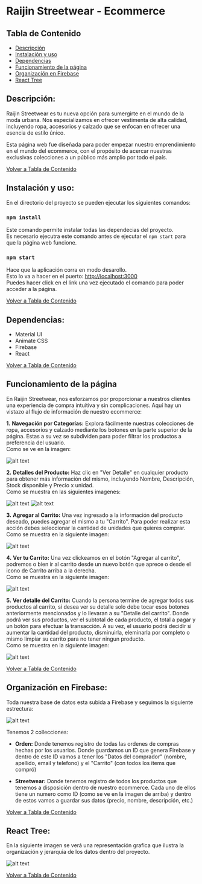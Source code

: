 # Raijin Streetwear - Ecommerce

## Tabla de Contenido

- [Descripción](#descripción)
- [Instalación y uso](#instalación-y-uso)
- [Dependencias](#dependencias)
- [Funcionamiento de la página](#funcionamiento-de-la-página)
- [Organización en Firebase](#organización-en-firebase)
- [React Tree](#react-tree)

## Descripción:
Raijin Streetwear es tu nueva opción para sumergirte en el mundo de la moda urbana. Nos especializamos en ofrecer vestimenta de alta calidad, incluyendo ropa, accesorios y calzado que se enfocan en ofrecer una esencia de estilo único.

Esta página web fue diseñada para poder empezar nuestro emprendimiento en el mundo del ecommerce, con el propósito de acercar nuestras exclusivas colecciones a un público más amplio por todo el país.

[Volver a Tabla de Contenido](#tabla-de-contenido)

## Instalación y uso:
En el directorio del proyecto se pueden ejecutar los siguientes comandos:

### `npm install`

Este comando permite instalar todas las dependecias del proyecto.\
Es necesario ejecutra este comando antes de ejecutar el `npm start` para que la página web funcione.

### `npm start`

Hace que la aplicación corra en modo desarollo.\
Esto lo va a hacer en el puerto: [http://localhost:3000](http://localhost:3000)\
Puedes hacer click en el link una vez ejecutado el comando para poder acceder a la página.

[Volver a Tabla de Contenido](#tabla-de-contenido)

## Dependencias:
- Material UI
- Animate CSS
- Firebase
- React

[Volver a Tabla de Contenido](#tabla-de-contenido)

## Funcionamiento de la página
En Raijin Streetwear, nos esforzamos por proporcionar a nuestros clientes una experiencia de compra intuitiva y sin complicaciones. Aquí hay un vistazo al flujo de información de nuestro ecommerce:

**1.** **Navegación por Categorías:** Explora fácilmente nuestras colecciones de ropa, accesorios y calzado mediante los botones en la parte superior de la página. Estas a su vez se subdividen para poder filtrar los productos a preferencia del usuario.\
Como se ve en la imagen:

![alt text](./assetsReadme/image.png)

**2.** **Detalles del Producto:** Haz clic en "Ver Detalle" en cualquier producto para obtener más información del mismo, incluyendo Nombre, Descripción, Stock disponible y Precio x unidad.\
Como se muestra en las siguientes imagenes:

![alt text](./assetsReadme/image-1.png)
![alt text](./assetsReadme/image-2.png)

**3.** **Agregar al Carrito:** Una vez ingresado a la información del producto deseado, puedes agregar el mismo a tu "Carrito". Para poder realizar esta acción debes seleccionar la cantidad de unidades que quieres comprar.\
Como se muestra en la siguiente imagen:

![alt text](./assetsReadme/image-3.png)

**4.** **Ver tu Carrito:** Una vez clickeamos en el botón "Agregar al carrito", podremos o bien ir al carrito desde un nuevo botón que aprece o desde el icono de Carrito arriba a la derecha.\
Como se muestra en la siguiente imagen:

![alt text](./assetsReadme/image-4.png)

**5.** **Ver detalle del Carrito:** Cuando la persona termine de agregar todos sus productos al carrito, si desea ver su detalle solo debe tocar esos botones anteriormente mencionados y lo llevaran a su "Detalle del carrito". 
Donde podrá ver sus productos, ver el subtotal de cada producto, el total a pagar y un botón para efectuar la transacción.
A su vez, el usuario podrá decidir si aumentar la cantidad del producto, disminuirla, eleminarla por completo o mismo limpiar su carrito para no tener ningun producto.\
Como se muestra en la siguiente imagen:

![alt text](./assetsReadme/image-6.png)

[Volver a Tabla de Contenido](#tabla-de-contenido)

## Organización en Firebase:
Toda nuestra base de datos esta subida a Firebase y seguimos la siguiente estrectura:

![alt text](./assetsReadme/image-8.png)

Tenemos 2 collecciones:
- **Orden:** Donde tenemos registro de todas las ordenes de compras hechas por los usuarios. Donde guardamos un ID que genera Firebase y dentro de este ID vamos a tener los "Datos del comprador" (nombre, apellido, email y telefono) y el "Carrito" (con todos los items que compró)

- **Streetwear:** Donde tenemos registro de todos los productos que tenemos a disposición dentro de nuestro ecommerce. Cada uno de ellos tiene un numero como ID (como se ve en la imagen de arriba) y dentro de estos vamos a guardar sus datos (precio, nombre, descripción, etc.)

[Volver a Tabla de Contenido](#tabla-de-contenido)

## React Tree:
En la siguiente imagen se verá una representación grafica que ilustra la organización y jerarquia de los datos dentro del proyecto.

![alt text](./assetsReadme/image-7.png)

[Volver a Tabla de Contenido](#tabla-de-contenido)